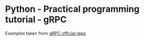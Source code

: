 # Python - Practical programming tutorial - gRPC

Examples taken from [gRPC official repo](https://github.com/grpc/grpc/tree/master/examples/python)
